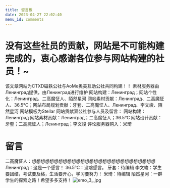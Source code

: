 ```yaml
---
title: 留言板
date: 2023-04-27 22:02:40
menu_id: comments
---
```


<script src="//registry.npmmirror.com/qexo-static/2.3.1/files/hexo/talks/talks.js"></script>
<link rel="stylesheet" href="//registry.npmmirror.com/qexo-static/2.3.1/files/hexo/talks/talks.css">
<div id="qexot"></div>
<script>showQexoTalks("qexot", "https://qexo.giize.com", 5)</script>

# 没有这些社员的贡献，网站是不可能构建完成的，衷心感谢各位参与网站构建的社员！~

该文章网站为CTXD磁铁公社与AoMe奥美互助公社共同构建！！
素材服务器由Ленинград提供，由Ленинград进行维护
网站构建：Ленинград；网站个性化：Ленинград、二高魔怔人、陌然星河
网站素材贡献：Ленинград、二高魔怔人、36.5℃；网站布局规划贡献：牙套、二高魔怔人、Ленинград、李文竣、陌然星河
网站模板为Stellar 
网站贡献双公社参与人员及留言：
网站构建：Ленинград
网站素材贡献：Ленинград；二高魔怔人；36.5℃
网站设计贡献：牙套；二高魔怔人；Ленинград；李文竣
评论服务器购入：米琦
# 留言

二高魔怔人：想想想想想想想想想想想想想想想想想想想想想想想想想想想想
Ленинград：这是一个感言！
36.5℃：没啥感言。
牙套：待编辑
李文竣：学生要团结，考试要及格，生活要开心，学习要努力！
米琦：待编辑
陌然星河：一群学生的探索之路！希望多多支持！
![emo_3_.jpg](https://img1.imgtp.com/2023/05/14/grrplZEV.jpg)
